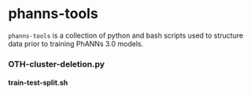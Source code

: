 # phanns-tools
`phanns-tools` is a collection of python and bash scripts used to structure data prior
to training PhANNs 3.0 models.


### OTH-cluster-deletion.py


#### train-test-split.sh

